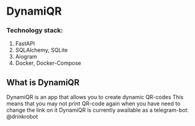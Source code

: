 # DynamiQR
### Technology stack:
1. FastAPI
2. SQLAlchemy, SQLite
3. Aiogram
4. Docker, Docker-Compose
## What is DynamiQR
DynamiQR is an app that allows you to create dynamic QR-codes
This means that you may not print QR-code again when you have need to change the link on it
DynamiQR is currently awailable as a telegram-bot: @drinkrobot
